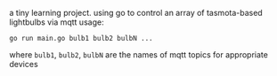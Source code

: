 a tiny learning project. using go to control an array of tasmota-based lightbulbs via mqtt
usage:
```
go run main.go bulb1 bulb2 bulbN ...
```
where `bulb1`, `bulb2`, `bulbN` are the names of mqtt topics for appropriate devices
